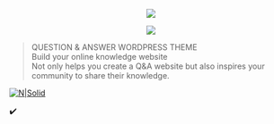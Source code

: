 <p align="center">
  <a href="https://qaengine.enginethemes.com">
    <img src="https://www.enginethemes.com/wp-content/themes/et_home_new/img/logo-text.png" />
  </a>
</p>
<p align="center">
  <a href="https://skillicons.dev">
    <img src="https://skillicons.dev/icons?i=php,js,css" />
  </a>
</p>

>QUESTION & ANSWER WORDPRESS THEME</br>
>Build your online knowledge website</br>
>Not only helps you create a Q&A website but also inspires your community to share their knowledge.

[![N|Solid](https://www.enginethemes.com/wp-content/themes/et_home_new/img/logo-text.png)](https://qaengine.enginethemes.com/)

✔️

